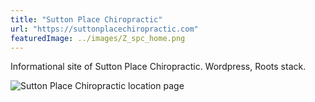 ```yaml
---
title: "Sutton Place Chiropractic"
url: "https://suttonplacechiropractic.com"
featuredImage: ../images/Z_spc_home.png
---
```


Informational site of Sutton Place Chiropractic. Wordpress, Roots stack.

![Sutton Place Chiropractic location page](../images/Z_spc_location.png)
